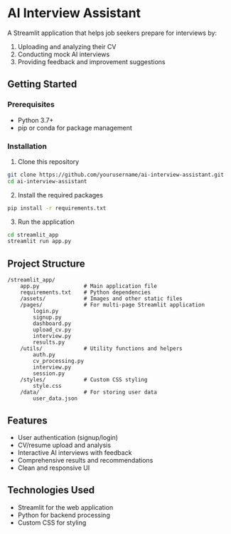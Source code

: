 
# AI Interview Assistant

A Streamlit application that helps job seekers prepare for interviews by:
1. Uploading and analyzing their CV
2. Conducting mock AI interviews
3. Providing feedback and improvement suggestions

## Getting Started

### Prerequisites
- Python 3.7+
- pip or conda for package management

### Installation

1. Clone this repository
```bash
git clone https://github.com/yourusername/ai-interview-assistant.git
cd ai-interview-assistant
```

2. Install the required packages
```bash
pip install -r requirements.txt
```

3. Run the application
```bash
cd streamlit_app
streamlit run app.py
```

## Project Structure

```
/streamlit_app/
    app.py              # Main application file
    requirements.txt    # Python dependencies
    /assets/            # Images and other static files
    /pages/             # For multi-page Streamlit application
        login.py
        signup.py
        dashboard.py
        upload_cv.py
        interview.py
        results.py
    /utils/             # Utility functions and helpers
        auth.py
        cv_processing.py
        interview.py
        session.py
    /styles/            # Custom CSS styling
        style.css
    /data/              # For storing user data
        user_data.json
```

## Features
- User authentication (signup/login)
- CV/resume upload and analysis
- Interactive AI interviews with feedback
- Comprehensive results and recommendations
- Clean and responsive UI

## Technologies Used
- Streamlit for the web application
- Python for backend processing
- Custom CSS for styling
